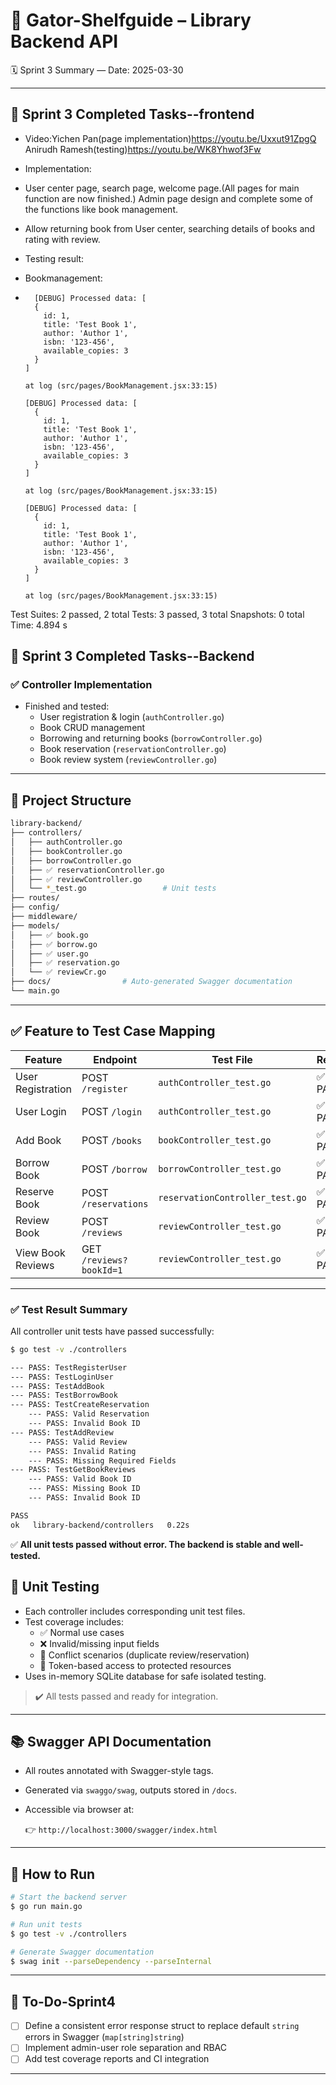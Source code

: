 # 📘 Gator-Shelfguide – Library Backend API  
🗓️ Sprint 3 Summary — Date: 2025-03-30

---
## 📌 Sprint 3 Completed Tasks--frontend
- Video:Yichen Pan(page implementation)https://youtu.be/Uxxut91ZpgQ Anirudh Ramesh(testing)https://youtu.be/WK8Yhwof3Fw

- Implementation:
- User center page, search page, welcome page.(All pages for main function are now finished.) Admin page design and complete some of the functions like book management.
- Allow returning book from User center, searching details of books and rating with review.

- Testing result:
- Bookmanagement:
-       [DEBUG] Processed data: [
        {
          id: 1,
          title: 'Test Book 1',
          author: 'Author 1',
          isbn: '123-456',
          available_copies: 3
        }
      ]

      at log (src/pages/BookManagement.jsx:33:15)

      [DEBUG] Processed data: [
        {
          id: 1,
          title: 'Test Book 1',
          author: 'Author 1',
          isbn: '123-456',
          available_copies: 3
        }
      ]

      at log (src/pages/BookManagement.jsx:33:15)

      [DEBUG] Processed data: [
        {
          id: 1,
          title: 'Test Book 1',
          author: 'Author 1',
          isbn: '123-456',
          available_copies: 3
        }
      ]

      at log (src/pages/BookManagement.jsx:33:15)


Test Suites: 2 passed, 2 total
Tests:       3 passed, 3 total
Snapshots:   0 total
Time:        4.894 s
## 📌 Sprint 3 Completed Tasks--Backend

### ✅ Controller Implementation

- Finished and tested:
  - User registration & login (`authController.go`)
  - Book CRUD management
  - Borrowing and returning books (`borrowController.go`)
  - Book reservation (`reservationController.go`)
  - Book review system (`reviewController.go`)

---

## 📁 Project Structure

```bash
library-backend/
├── controllers/         
│   ├── authController.go          
│   ├── bookController.go          
│   ├── borrowController.go        
│   ├── ✅ reservationController.go    
│   ├── ✅ reviewController.go         
│   └── *_test.go                 # Unit tests
├── routes/             
├── config/             
├── middleware/
├── models/
│   ├── ✅ book.go        
│   ├── ✅ borrow.go           
│   ├── ✅ user.go        
│   ├── ✅ reservation.go    
│   └── ✅ reviewCr.go         
├── docs/                # Auto-generated Swagger documentation
└── main.go             
```

---

## ✅ Feature to Test Case Mapping

| Feature              | Endpoint                | Test File                     | Result     |
|----------------------|--------------------------|-------------------------------|------------|
| User Registration    | POST `/register`         | `authController_test.go`      | ✅ PASS     |
| User Login           | POST `/login`            | `authController_test.go`      | ✅ PASS     |
| Add Book             | POST `/books`            | `bookController_test.go`      | ✅ PASS     |
| Borrow Book          | POST `/borrow`           | `borrowController_test.go`    | ✅ PASS     |
| Reserve Book         | POST `/reservations`     | `reservationController_test.go` | ✅ PASS  |
| Review Book          | POST `/reviews`          | `reviewController_test.go`    | ✅ PASS     |
| View Book Reviews    | GET `/reviews?bookId=1`  | `reviewController_test.go`    | ✅ PASS     |

---
### ✅ Test Result Summary

All controller unit tests have passed successfully:

```bash
$ go test -v ./controllers

--- PASS: TestRegisterUser
--- PASS: TestLoginUser
--- PASS: TestAddBook
--- PASS: TestBorrowBook
--- PASS: TestCreateReservation
    --- PASS: Valid Reservation
    --- PASS: Invalid Book ID
--- PASS: TestAddReview
    --- PASS: Valid Review
    --- PASS: Invalid Rating
    --- PASS: Missing Required Fields
--- PASS: TestGetBookReviews
    --- PASS: Valid Book ID
    --- PASS: Missing Book ID
    --- PASS: Invalid Book ID

PASS
ok   library-backend/controllers   0.22s
```

✅ **All unit tests passed without error. The backend is stable and well-tested.**
## 🧪 Unit Testing

- Each controller includes corresponding unit test files.
- Test coverage includes:
  - ✅ Normal use cases
  - ❌ Invalid/missing input fields
  - 🔁 Conflict scenarios (duplicate review/reservation)
  - 🔐 Token-based access to protected resources
- Uses in-memory SQLite database for safe isolated testing.

> ✔️ All tests passed and ready for integration.

---

## 📚 Swagger API Documentation

- All routes annotated with Swagger-style tags.
- Generated via `swaggo/swag`, outputs stored in `/docs`.
- Accessible via browser at:

  👉 `http://localhost:3000/swagger/index.html`

---

## 🚀 How to Run

```bash
# Start the backend server
$ go run main.go

# Run unit tests
$ go test -v ./controllers

# Generate Swagger documentation
$ swag init --parseDependency --parseInternal
```

---

## 📝 To-Do-Sprint4

- [ ] Define a consistent error response struct to replace default `string` errors in Swagger (`map[string]string`)
- [ ] Implement admin-user role separation and RBAC
- [ ] Add test coverage reports and CI integration
---
